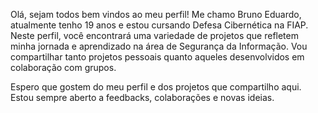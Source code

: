 Olá, sejam todos bem vindos ao meu perfil! Me chamo Bruno Eduardo, atualmente tenho 19 anos e estou cursando Defesa Cibernética na FIAP. Neste perfil, você encontrará uma variedade de projetos que refletem minha jornada e aprendizado na área de Segurança da Informação. Vou compartilhar tanto projetos pessoais quanto aqueles desenvolvidos em colaboração com grupos.

Espero que gostem do meu perfil e dos projetos que compartilho aqui. Estou sempre aberto a feedbacks, colaborações e novas ideias.
